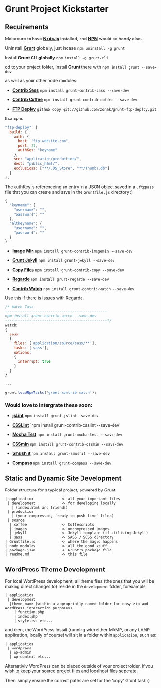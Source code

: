 # Grunt Project Kickstarter

## Requirements

Make sure to have **[Node.js](http://nodejs.org/download/)** installed, and **[NPM](https://npmjs.org/doc/install.html)** would be handy also.

Uninstall **[Grunt](https://github.com/gruntjs)** globally, just incase `npm uninstall -g grunt`

Install **Grunt CLI globally** `npm install -g grunt-cli`

cd to your project folder, install **Grunt** there with `npm install grunt --save-dev`

as well as your other node modules:

- **[Contrib Sass](https://github.com/gruntjs/grunt-contrib-sass)** `npm install grunt-contrib-sass --save-dev`

- **[Contrib Coffee](https://github.com/gruntjs/grunt-contrib-coffee)** `npm install grunt-contrib-coffee --save-dev`

- **[FTP Deploy](https://github.com/zonak/grunt-ftp-deploy)** `github copy git://github.com/zonak/grunt-ftp-deploy.git`

Example:

```javascript
"ftp-deploy": {
  build: {
    auth: {
      host: "ftp.website.com",
      port: 21,
      authKey: "keyname"
    },
    src: "application/production/",
    dest: "public_html/",
    exclusions: ["**/.DS_Store", "**/Thumbs.db"]
  }
},
```
The authKey is referenceing an entry in a JSON object saved in a `.ftppass` file that you can create and save in the `Gruntfile.js` directory :)
```javascript
{
  "keyname": {
    "username": "",
    "password": ""
  },
  "altkeyname": {
    "username": "",
    "password": ""
  }
}
```

- **[Image Min](https://github.com/gruntjs/grunt-contrib-imagemin)** `npm install grunt-contrib-imagemin --save-dev`

- **[Grunt Jekyll](https://github.com/dannygarcia/grunt-jekyll)** `npm install grunt-jekyll --save-dev`

- **[Copy Files](https://github.com/gruntjs/grunt-contrib-copy)** `npm install grunt-contrib-copy --save-dev` 

- **[Regarde](https://github.com/yeoman/grunt-regarde)** `npm install grunt-regarde --save-dev`

- **[Contrib Watch](https://github.com/gruntjs/grunt-contrib-watch)** `npm install grunt-contrib-watch --save-dev`

Use this if there is issues with Regarde.

```javascript
/* Watch Task 
-----------------------------------------------
npm install grunt-contrib-watch --save-dev
-----------------------------------------------*/
watch: 
{
  sass: 
  {
    files: ['application/source/sass/**'],
    tasks: ['sass'],
    options: 
    {
      interrupt: true
    }
  }
}

...

grunt.loadNpmTasks('grunt-contrib-watch');
```
### Would love to intergrate these soon:

- **[jsLint](https://github.com/stephenmathieson/grunt-jslint)** `npm install grunt-jslint--save-dev`
 
- **[CSSLint](https://github.com/gruntjs/grunt-contrib-csslint)** `npm install grunt-contrib-csslint --save-dev'

- **[Mocha Test](https://github.com/pghalliday/grunt-mocha-test)** `npm install grunt-mocha-test --save-dev`
 
- **[CSSmin](https://github.com/gruntjs/grunt-contrib-cssmin)** `npm install grunt-contrib-cssmin --save-dev`

- **[Smush it](https://github.com/heldr/grunt-smushit)** `npm install grunt-smushit --save-dev`

- **[Compass](https://github.com/kahlil/grunt-compass)** `npm install grunt-compass --save-dev`

## Static and Dynamic Site Development

Folder structure for a typical project, powered by Grunt.
```
| application             <- all your important files
 | development            <- for developing locally
   | (index.html and friends)
 | production   
   | (your compressed, 'ready to push live' files)
 | source
  | coffee                <- Coffescripts
  | images                <- uncompressed images
  | jekyll                <- Jekyll template (if utilising Jekyll)
  | sass                  <- SASS / SCSS directory
| Gruntfile.js            <- where the magic happens
| node_modules            <- all the good stuff
| package.json            <- Grunt's package file
| readme.md               <- this file
```

## WordPress Theme Development
For local WordPress development, all theme files (the ones that you will be making direct changes to) reside in the `development` folder, forexample: 
```
| application
 | development
  |theme-name (within a appropriatly named folder for easy zip and WordPress interaction purposes)
    | function.php
    | index.php
    | style.css etc...
```

and then, the WordPress install (running with either MAMP, or any LAMP application, locally of course) will sit in a folder within `application`, such as:
```
| application
 | wordpress
  | wp-admin
  | wp-content etc...
```

Alternativly WordPress can be placed outside of your project folder, if you wish to keep your source project files and localhost files seperate.

Then, simply ensure the correct paths are set for the 'copy' Grunt task :)
